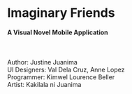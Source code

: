 # Imaginary Friends
**A Visual Novel Mobile Application** \
\
\
\
Author: Justine Juanima  \
UI Designers: Val Dela Cruz, Anne Lopez \
Programmer: Kimwel Lourence Beller  \
Artist: Kakilala ni Juanima
